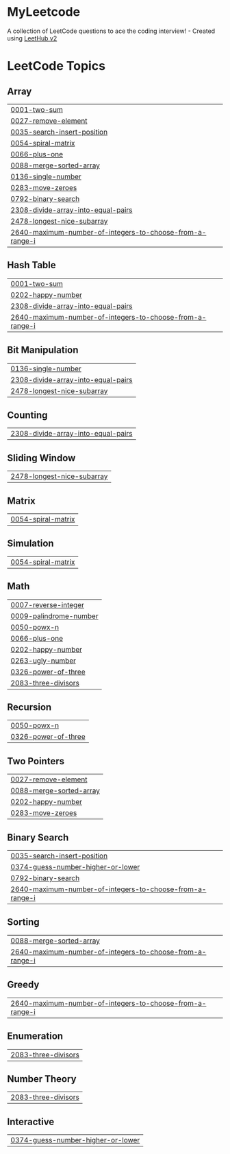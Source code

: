 # MyLeetcode
A collection of LeetCode questions to ace the coding interview! - Created using [LeetHub v2](https://github.com/arunbhardwaj/LeetHub-2.0)

<!---LeetCode Topics Start-->
# LeetCode Topics
## Array
|  |
| ------- |
| [0001-two-sum](https://github.com/anshumangarg5410/MyLeetcode/tree/master/0001-two-sum) |
| [0027-remove-element](https://github.com/anshumangarg5410/MyLeetcode/tree/master/0027-remove-element) |
| [0035-search-insert-position](https://github.com/anshumangarg5410/MyLeetcode/tree/master/0035-search-insert-position) |
| [0054-spiral-matrix](https://github.com/anshumangarg5410/MyLeetcode/tree/master/0054-spiral-matrix) |
| [0066-plus-one](https://github.com/anshumangarg5410/MyLeetcode/tree/master/0066-plus-one) |
| [0088-merge-sorted-array](https://github.com/anshumangarg5410/MyLeetcode/tree/master/0088-merge-sorted-array) |
| [0136-single-number](https://github.com/anshumangarg5410/MyLeetcode/tree/master/0136-single-number) |
| [0283-move-zeroes](https://github.com/anshumangarg5410/MyLeetcode/tree/master/0283-move-zeroes) |
| [0792-binary-search](https://github.com/anshumangarg5410/MyLeetcode/tree/master/0792-binary-search) |
| [2308-divide-array-into-equal-pairs](https://github.com/anshumangarg5410/MyLeetcode/tree/master/2308-divide-array-into-equal-pairs) |
| [2478-longest-nice-subarray](https://github.com/anshumangarg5410/MyLeetcode/tree/master/2478-longest-nice-subarray) |
| [2640-maximum-number-of-integers-to-choose-from-a-range-i](https://github.com/anshumangarg5410/MyLeetcode/tree/master/2640-maximum-number-of-integers-to-choose-from-a-range-i) |
## Hash Table
|  |
| ------- |
| [0001-two-sum](https://github.com/anshumangarg5410/MyLeetcode/tree/master/0001-two-sum) |
| [0202-happy-number](https://github.com/anshumangarg5410/MyLeetcode/tree/master/0202-happy-number) |
| [2308-divide-array-into-equal-pairs](https://github.com/anshumangarg5410/MyLeetcode/tree/master/2308-divide-array-into-equal-pairs) |
| [2640-maximum-number-of-integers-to-choose-from-a-range-i](https://github.com/anshumangarg5410/MyLeetcode/tree/master/2640-maximum-number-of-integers-to-choose-from-a-range-i) |
## Bit Manipulation
|  |
| ------- |
| [0136-single-number](https://github.com/anshumangarg5410/MyLeetcode/tree/master/0136-single-number) |
| [2308-divide-array-into-equal-pairs](https://github.com/anshumangarg5410/MyLeetcode/tree/master/2308-divide-array-into-equal-pairs) |
| [2478-longest-nice-subarray](https://github.com/anshumangarg5410/MyLeetcode/tree/master/2478-longest-nice-subarray) |
## Counting
|  |
| ------- |
| [2308-divide-array-into-equal-pairs](https://github.com/anshumangarg5410/MyLeetcode/tree/master/2308-divide-array-into-equal-pairs) |
## Sliding Window
|  |
| ------- |
| [2478-longest-nice-subarray](https://github.com/anshumangarg5410/MyLeetcode/tree/master/2478-longest-nice-subarray) |
## Matrix
|  |
| ------- |
| [0054-spiral-matrix](https://github.com/anshumangarg5410/MyLeetcode/tree/master/0054-spiral-matrix) |
## Simulation
|  |
| ------- |
| [0054-spiral-matrix](https://github.com/anshumangarg5410/MyLeetcode/tree/master/0054-spiral-matrix) |
## Math
|  |
| ------- |
| [0007-reverse-integer](https://github.com/anshumangarg5410/MyLeetcode/tree/master/0007-reverse-integer) |
| [0009-palindrome-number](https://github.com/anshumangarg5410/MyLeetcode/tree/master/0009-palindrome-number) |
| [0050-powx-n](https://github.com/anshumangarg5410/MyLeetcode/tree/master/0050-powx-n) |
| [0066-plus-one](https://github.com/anshumangarg5410/MyLeetcode/tree/master/0066-plus-one) |
| [0202-happy-number](https://github.com/anshumangarg5410/MyLeetcode/tree/master/0202-happy-number) |
| [0263-ugly-number](https://github.com/anshumangarg5410/MyLeetcode/tree/master/0263-ugly-number) |
| [0326-power-of-three](https://github.com/anshumangarg5410/MyLeetcode/tree/master/0326-power-of-three) |
| [2083-three-divisors](https://github.com/anshumangarg5410/MyLeetcode/tree/master/2083-three-divisors) |
## Recursion
|  |
| ------- |
| [0050-powx-n](https://github.com/anshumangarg5410/MyLeetcode/tree/master/0050-powx-n) |
| [0326-power-of-three](https://github.com/anshumangarg5410/MyLeetcode/tree/master/0326-power-of-three) |
## Two Pointers
|  |
| ------- |
| [0027-remove-element](https://github.com/anshumangarg5410/MyLeetcode/tree/master/0027-remove-element) |
| [0088-merge-sorted-array](https://github.com/anshumangarg5410/MyLeetcode/tree/master/0088-merge-sorted-array) |
| [0202-happy-number](https://github.com/anshumangarg5410/MyLeetcode/tree/master/0202-happy-number) |
| [0283-move-zeroes](https://github.com/anshumangarg5410/MyLeetcode/tree/master/0283-move-zeroes) |
## Binary Search
|  |
| ------- |
| [0035-search-insert-position](https://github.com/anshumangarg5410/MyLeetcode/tree/master/0035-search-insert-position) |
| [0374-guess-number-higher-or-lower](https://github.com/anshumangarg5410/MyLeetcode/tree/master/0374-guess-number-higher-or-lower) |
| [0792-binary-search](https://github.com/anshumangarg5410/MyLeetcode/tree/master/0792-binary-search) |
| [2640-maximum-number-of-integers-to-choose-from-a-range-i](https://github.com/anshumangarg5410/MyLeetcode/tree/master/2640-maximum-number-of-integers-to-choose-from-a-range-i) |
## Sorting
|  |
| ------- |
| [0088-merge-sorted-array](https://github.com/anshumangarg5410/MyLeetcode/tree/master/0088-merge-sorted-array) |
| [2640-maximum-number-of-integers-to-choose-from-a-range-i](https://github.com/anshumangarg5410/MyLeetcode/tree/master/2640-maximum-number-of-integers-to-choose-from-a-range-i) |
## Greedy
|  |
| ------- |
| [2640-maximum-number-of-integers-to-choose-from-a-range-i](https://github.com/anshumangarg5410/MyLeetcode/tree/master/2640-maximum-number-of-integers-to-choose-from-a-range-i) |
## Enumeration
|  |
| ------- |
| [2083-three-divisors](https://github.com/anshumangarg5410/MyLeetcode/tree/master/2083-three-divisors) |
## Number Theory
|  |
| ------- |
| [2083-three-divisors](https://github.com/anshumangarg5410/MyLeetcode/tree/master/2083-three-divisors) |
## Interactive
|  |
| ------- |
| [0374-guess-number-higher-or-lower](https://github.com/anshumangarg5410/MyLeetcode/tree/master/0374-guess-number-higher-or-lower) |
<!---LeetCode Topics End-->
